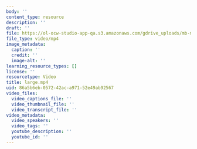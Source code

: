```yaml
---
body: ''
content_type: resource
description: ''
draft: ''
file: https://ol-ocw-studio-app-qa.s3.amazonaws.com/gdrive_uploads/mb-may-2a/1-TfTbC6RvvzyeeNRuECpmpSIKVV7fE2X/large.mp4
file_type: video/mp4
image_metadata:
  caption: ''
  credit: ''
  image-alt: ''
learning_resource_types: []
license: ''
resourcetype: Video
title: large.mp4
uid: 86a5b6eb-0572-42ac-a971-52e49ab92567
video_files:
  video_captions_file: ''
  video_thumbnail_file: ''
  video_transcript_file: ''
video_metadata:
  video_speakers: ''
  video_tags: ''
  youtube_description: ''
  youtube_id: ''
---
```

